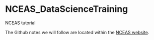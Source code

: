 # NCEAS_DataScienceTraining
NCEAS tutorial


The Github notes we will follow are located within the [NCEAS website](http://training.arcticdata.io/materials/arctic-data-center-training/version-control-with-git-and-github.html#create-a-remote-repository-on-github).
